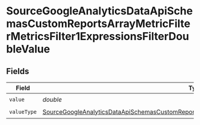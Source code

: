# SourceGoogleAnalyticsDataApiSchemasCustomReportsArrayMetricFilterMetricsFilter1ExpressionsFilterDoubleValue


## Fields

| Field                                                                                                                                                                                                                             | Type                                                                                                                                                                                                                              | Required                                                                                                                                                                                                                          | Description                                                                                                                                                                                                                       |
| --------------------------------------------------------------------------------------------------------------------------------------------------------------------------------------------------------------------------------- | --------------------------------------------------------------------------------------------------------------------------------------------------------------------------------------------------------------------------------- | --------------------------------------------------------------------------------------------------------------------------------------------------------------------------------------------------------------------------------- | --------------------------------------------------------------------------------------------------------------------------------------------------------------------------------------------------------------------------------- |
| `value`                                                                                                                                                                                                                           | *double*                                                                                                                                                                                                                          | :heavy_check_mark:                                                                                                                                                                                                                | N/A                                                                                                                                                                                                                               |
| `valueType`                                                                                                                                                                                                                       | [SourceGoogleAnalyticsDataApiSchemasCustomReportsArrayMetricFilterMetricsFilter1ExpressionsValueType](../../models/shared/SourceGoogleAnalyticsDataApiSchemasCustomReportsArrayMetricFilterMetricsFilter1ExpressionsValueType.md) | :heavy_check_mark:                                                                                                                                                                                                                | N/A                                                                                                                                                                                                                               |